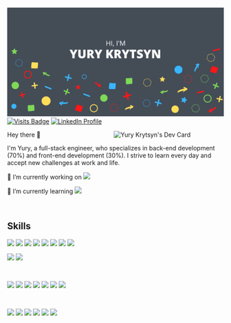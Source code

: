 [![Yury's GitHub Banner](./assets/githubBanner.png)](https://www.linkedin.com/in/ykrytsyn/)
[![Visits Badge](https://badges.pufler.dev/visits/ykrytsyn/ykrytsyn)](https://www.linkedin.com/in/ykrytsyn/)
[![LinkedIn Profile](https://img.shields.io/static/v1?logo=linkedin&style=flat-square&color=0072b1&label=LinkedIn&message=%E2%98%86)](https://www.linkedin.com/in/ykrytsyn/)

<div align="left">
  <a href="https://app.daily.dev/ykrytsyn">
    <img
        width="256"
        alt="Yury Krytsyn's Dev Card"
        align="right"
        src="https://api.daily.dev/devcards/3ff31bf5b25a4241bcc2de4c58e55c2a.png?r=k9g"
    />
  </a>
</div>

Hey there 👋

I'm Yury, a full-stack engineer, who specializes in back-end development (70%) and front-end development (30%). I strive to learn every day and accept new challenges at work and life. 

🔭 I’m currently working on ![](https://img.shields.io/badge/LeetCode-Solutions-informational?style=flat&logo=Leetcode&logoColor=white&color=4AB197)

🌱 I’m currently learning ![](https://img.shields.io/badge/Kotlin-informational?style=flat&logo=Kotlin&logoColor=white&color=4AB197)
<!-- 👯 I’m looking to collaborate on ...
- 🤔 I’m looking for help with ...
- 💬 Ask me about ...
- 📫 How to reach me: ...
- 😄 Pronouns: ...
- ⚡ Fun fact: ...
-->

<br/>

## Skills
![](https://img.shields.io/badge/Code-Java-informational?style=flat&logo=Java&logoColor=white&color=4AB197)
![](https://img.shields.io/badge/Code-SpringBoot-informational?style=flat&logo=Spring&logoColor=white&color=4AB197)
![](https://img.shields.io/badge/Code-RESTful%20API-informational?style=flat&logo=restful&logoColor=white&color=4AB197)
![](https://img.shields.io/badge/Code-GraphQL-informational?style=flat&logo=graphql&logoColor=white&color=4AB197)
![](https://img.shields.io/badge/Code-JavaScript-informational?style=flat&logo=JavaScript&logoColor=white&color=4AB197)
![](https://img.shields.io/badge/Code-TypeScript-informational?style=flat&logo=TypeScript&logoColor=white&color=4AB197)
![](https://img.shields.io/badge/Code-React-informational?style=flat&logo=react&logoColor=white&color=4AB197)
![](https://img.shields.io/badge/Code-Redux-informational?style=flat&logo=Redux&logoColor=white&color=4AB197)

<!-- details>
<summary>More Skills</summary>
<br-->

![](https://img.shields.io/badge/Style-CSS-informational?style=flat&logo=css3&logoColor=white&color=4AB197)
![](https://img.shields.io/badge/Style-Sass-informational?style=flat&logo=Sass&logoColor=white&color=4AB197)

<br>

![](https://img.shields.io/badge/Test-Junit-informational?style=flat&logo=junit&logoColor=white&color=4AB197)
![](https://img.shields.io/badge/Test-Mockito-informational?style=flat&logo=mockito&logoColor=white&color=4AB197)
![](https://img.shields.io/badge/Test-Gatling-informational?style=flat&logo=gatling&logoColor=white&color=4AB197)
![](https://img.shields.io/badge/Test-Jasmine-informational?style=flat&logo=Jasmine&logoColor=white&color=4AB197)
![](https://img.shields.io/badge/Test-Jest-informational?style=flat&logo=jest&logoColor=white&color=4AB197)
![](https://img.shields.io/badge/Test-Mocha-informational?style=flat&logo=Mocha&logoColor=white&color=4AB197)
![](https://img.shields.io/badge/Test-Enzyme-informational?style=flat&logo=enzyme&logoColor=white&color=4AB197)

<br>

![](https://img.shields.io/badge/Tools-TeamCity-informational?style=flat&logo=teamcity&logoColor=white&color=4AB197)
![](https://img.shields.io/badge/Tools-AWS-informational?style=flat&logo=amazon-aws&logoColor=white&color=4AB197)
![](https://img.shields.io/badge/Tools-K10s-informational?style=flat&logo=kubernetes&logoColor=white&color=4AB197)
![](https://img.shields.io/badge/Tools-Datadog-informational?style=flat&logo=datadog&logoColor=white&color=4AB197)
![](https://img.shields.io/badge/Tools-Postman-informational?style=flat&logo=Postman&logoColor=white&color=4AB197)
![](https://img.shields.io/badge/Tools-Docker-informational?style=flat&logo=docker&logoColor=white&color=4AB197)

</details>


<br>


<!--
**ykrytsyn/ykrytsyn** is a ✨ _special_ ✨ repository because its `README.md` (this file) appears on your GitHub profile.

Here are some ideas to get you started:

-->
